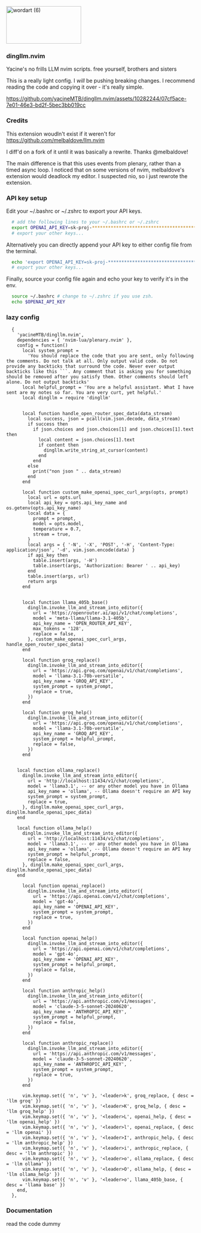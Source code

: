 <img src="https://github.com/yacineMTB/dingllm.nvim/assets/10282244/d03ef83d-a5ee-4ddb-928f-742172f3c80c" alt="wordart (6)" style="width:200px;height:100px;">

### dingllm.nvim

Yacine's no frills LLM nvim scripts. free yourself, brothers and sisters

This is a really light config. I _will_ be pushing breaking changes. I recommend reading the code and copying it over - it's really simple.

https://github.com/yacineMTB/dingllm.nvim/assets/10282244/07cf5ace-7e01-46e3-bd2f-5bec3bb019cc

### Credits

This extension woudln't exist if it weren't for https://github.com/melbaldove/llm.nvim

I diff'd on a fork of it until it was basically a rewrite. Thanks @melbaldove!

The main difference is that this uses events from plenary, rather than a timed async loop. I noticed that on some versions of nvim, melbaldove's extension would deadlock my editor. I suspected nio, so i just rewrote the extension.

### API key setup

Edit your ~/.bashrc or ~/.zshrc to export your API keys.

```bash
  # add the following lines to your ~/.bashrc or ~/.zshrc
  export OPENAI_API_KEY=sk-proj-************************************************
  # export your other keys...
```

Alternatively you can directly append your API key to either config file from the terminal.

```bash
  echo 'export OPENAI_API_KEY=sk-proj-************************************************' >> ~/.bashrc # change to ~/.zshrc if you use zsh.
  # export your other keys...
```

Finally, source your config file again and echo your key to verify it's in the env.

```bash
  source ~/.bashrc # change to ~/.zshrc if you use zsh.
  echo $OPENAI_API_KEY
```

### lazy config

````
  {
    'yacineMTB/dingllm.nvim',
    dependencies = { 'nvim-lua/plenary.nvim' },
    config = function()
      local system_prompt =
        'You should replace the code that you are sent, only following the comments. Do not talk at all. Only output valid code. Do not provide any backticks that surround the code. Never ever output backticks like this ```. Any comment that is asking you for something should be removed after you satisfy them. Other comments should left alone. Do not output backticks'
      local helpful_prompt = 'You are a helpful assistant. What I have sent are my notes so far. You are very curt, yet helpful.'
      local dingllm = require 'dingllm'


      local function handle_open_router_spec_data(data_stream)
        local success, json = pcall(vim.json.decode, data_stream)
        if success then
          if json.choices and json.choices[1] and json.choices[1].text then
            local content = json.choices[1].text
            if content then
              dingllm.write_string_at_cursor(content)
            end
          end
        else
          print("non json " .. data_stream)
        end
      end

      local function custom_make_openai_spec_curl_args(opts, prompt)
        local url = opts.url
        local api_key = opts.api_key_name and os.getenv(opts.api_key_name)
        local data = {
          prompt = prompt,
          model = opts.model,
          temperature = 0.7,
          stream = true,
        }
        local args = { '-N', '-X', 'POST', '-H', 'Content-Type: application/json', '-d', vim.json.encode(data) }
        if api_key then
          table.insert(args, '-H')
          table.insert(args, 'Authorization: Bearer ' .. api_key)
        end
        table.insert(args, url)
        return args
      end


      local function llama_405b_base()
        dingllm.invoke_llm_and_stream_into_editor({
          url = 'https://openrouter.ai/api/v1/chat/completions',
          model = 'meta-llama/llama-3.1-405b',
          api_key_name = 'OPEN_ROUTER_API_KEY',
          max_tokens = '128',
          replace = false,
        }, custom_make_openai_spec_curl_args, handle_open_router_spec_data)
      end

      local function groq_replace()
        dingllm.invoke_llm_and_stream_into_editor({
          url = 'https://api.groq.com/openai/v1/chat/completions',
          model = 'llama-3.1-70b-versatile',
          api_key_name = 'GROQ_API_KEY',
          system_prompt = system_prompt,
          replace = true,
        })
      end

      local function groq_help()
        dingllm.invoke_llm_and_stream_into_editor({
          url = 'https://api.groq.com/openai/v1/chat/completions',
          model = 'llama-3.1-70b-versatile',
          api_key_name = 'GROQ_API_KEY',
          system_prompt = helpful_prompt,
          replace = false,
        })
      end


    local function ollama_replace()
      dingllm.invoke_llm_and_stream_into_editor({
        url = 'http://localhost:11434/v1/chat/completions',
        model = 'llama3.1', -- or any other model you have in Ollama
        api_key_name = 'ollama', -- Ollama doesn't require an API key
        system_prompt = system_prompt,
        replace = true,
      }, dingllm.make_openai_spec_curl_args, dingllm.handle_openai_spec_data)
    end

    local function ollama_help()
      dingllm.invoke_llm_and_stream_into_editor({
        url = 'http://localhost:11434/v1/chat/completions',
        model = 'llama3.1', -- or any other model you have in Ollama
        api_key_name = 'ollama', -- Ollama doesn't require an API key
        system_prompt = helpful_prompt,
        replace = false,
      }, dingllm.make_openai_spec_curl_args, dingllm.handle_openai_spec_data)
    end

      local function openai_replace()
        dingllm.invoke_llm_and_stream_into_editor({
          url = 'https://api.openai.com/v1/chat/completions',
          model = 'gpt-4o',
          api_key_name = 'OPENAI_API_KEY',
          system_prompt = system_prompt,
          replace = true,
        })
      end

      local function openai_help()
        dingllm.invoke_llm_and_stream_into_editor({
          url = 'https://api.openai.com/v1/chat/completions',
          model = 'gpt-4o',
          api_key_name = 'OPENAI_API_KEY',
          system_prompt = helpful_prompt,
          replace = false,
        })
      end

      local function anthropic_help()
        dingllm.invoke_llm_and_stream_into_editor({
          url = 'https://api.anthropic.com/v1/messages',
          model = 'claude-3-5-sonnet-20240620',
          api_key_name = 'ANTHROPIC_API_KEY',
          system_prompt = helpful_prompt,
          replace = false,
        })
      end

      local function anthropic_replace()
        dingllm.invoke_llm_and_stream_into_editor({
          url = 'https://api.anthropic.com/v1/messages',
          model = 'claude-3-5-sonnet-20240620',
          api_key_name = 'ANTHROPIC_API_KEY',
          system_prompt = system_prompt,
          replace = true,
        })
      end

      vim.keymap.set({ 'n', 'v' }, '<leader>k', groq_replace, { desc = 'llm groq' })
      vim.keymap.set({ 'n', 'v' }, '<leader>K', groq_help, { desc = 'llm groq_help' })
      vim.keymap.set({ 'n', 'v' }, '<leader>L', openai_help, { desc = 'llm openai_help' })
      vim.keymap.set({ 'n', 'v' }, '<leader>l', openai_replace, { desc = 'llm openai' })
      vim.keymap.set({ 'n', 'v' }, '<leader>I', anthropic_help, { desc = 'llm anthropic_help' })
      vim.keymap.set({ 'n', 'v' }, '<leader>i', anthropic_replace, { desc = 'llm anthropic' })
      vim.keymap.set({ 'n', 'v' }, '<leader>o', ollama_replace, { desc = 'llm ollama' })
      vim.keymap.set({ 'n', 'v' }, '<leader>O', ollama_help, { desc = 'llm ollama_help' })
      vim.keymap.set({ 'n', 'v' }, '<leader>o', llama_405b_base, { desc = 'llama base' })
    end,
  },

````

### Documentation

read the code dummy
